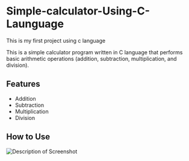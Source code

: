 # Simple-calculator-Using-C-Launguage
This is my first project using c language</br>

This is a simple calculator program written in C language that performs basic arithmetic operations (addition, subtraction, multiplication, and division).

## Features

- Addition
- Subtraction
- Multiplication
- Division

## How to Use
![Description of Screenshot](screenshots/)





